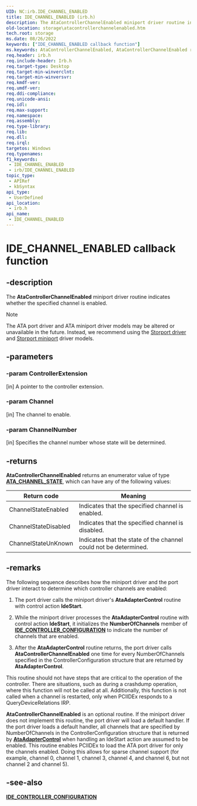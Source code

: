 ```yaml
---
UID: NC:irb.IDE_CHANNEL_ENABLED
title: IDE_CHANNEL_ENABLED (irb.h)
description: The AtaControllerChannelEnabled miniport driver routine indicates whether the specified channel is enabled.Note  The ATA port driver and ATA miniport driver models may be altered or unavailable in the future.
old-location: storage\atacontrollerchannelenabled.htm
tech.root: storage
ms.date: 08/26/2022
keywords: ["IDE_CHANNEL_ENABLED callback function"]
ms.keywords: AtaControllerChannelEnabled, AtaControllerChannelEnabled routine [Storage Devices], IDE_CHANNEL_ENABLED, atartns_4beac2ec-b776-4af2-9acc-b236e0adc364.xml, irb/AtaControllerChannelEnabled, storage.atacontrollerchannelenabled
req.header: irb.h
req.include-header: Irb.h
req.target-type: Desktop
req.target-min-winverclnt: 
req.target-min-winversvr: 
req.kmdf-ver: 
req.umdf-ver: 
req.ddi-compliance: 
req.unicode-ansi: 
req.idl: 
req.max-support: 
req.namespace: 
req.assembly: 
req.type-library: 
req.lib: 
req.dll: 
req.irql: 
targetos: Windows
req.typenames: 
f1_keywords:
 - IDE_CHANNEL_ENABLED
 - irb/IDE_CHANNEL_ENABLED
topic_type:
 - APIRef
 - kbSyntax
api_type:
 - UserDefined
api_location:
 - irb.h
api_name:
 - IDE_CHANNEL_ENABLED
---
```


# IDE_CHANNEL_ENABLED callback function

## -description

The **AtaControllerChannelEnabled** miniport driver routine indicates whether the specified channel is enabled.

> [!NOTE]
> The ATA port driver and ATA miniport driver models may be altered or unavailable in the future. Instead, we recommend using the [Storport driver](/windows-hardware/drivers/storage/storport-driver) and [Storport miniport](/windows-hardware/drivers/storage/storport-miniport-drivers) driver models.

## -parameters

### -param ControllerExtension

[in] A pointer to the controller extension.

### -param Channel

[in] The channel to enable.

### -param ChannelNumber

[in] Specifies the channel number whose state will be determined.

## -returns

**AtaControllerChannelEnabled** returns an enumerator value of type [**ATA_CHANNEL_STATE**](ne-irb-ata_channel_state.md), which can have any of the following values:

| Return code | Meaning |
| ----------- | ------- |
| ChannelStateEnabled  | Indicates that the specified channel is enabled. |
| ChannelStateDisabled | Indicates that the specified channel is disabled. |
| ChannelStateUnKnown  | Indicates that the state of the channel could not be determined.|

## -remarks

The following sequence describes how the miniport driver and the port driver interact to determine which controller channels are enabled:

1. The port driver calls the miniport driver's **AtaAdapterControl** routine with control action **IdeStart**.

2. While the miniport driver processes the **AtaAdapterControl** routine with control action **IdeStart**, it initializes the **NumberOfChannels** member of [**IDE_CONTROLLER_CONFIGURATION**](ns-irb-_ide_controller_configuration.md) to indicate the number of channels that are enabled.

3. After the **AtaAdapterControl** routine returns, the port driver calls **AtaControllerChannelEnabled** one time for every NumberOfChannels specified in the ControllerConfiguration structure that are returned by **AtaAdapterControl**.

This routine should not have steps that are critical to the operation of the controller. There are situations, such as during a crashdump operation, where this function will not be called at all.  Additionally, this function is not called when a channel is restarted, only when PCIIDEx responds to a QueryDeviceRelations IRP.

**AtaControllerChannelEnabled** is an optional routine. If the miniport driver does not implement this routine, the port driver will load a default handler. If the port driver loads a default handler, all channels that are specified by NumberOfChannels in the ControllerConfiguration structure that is returned by [**AtaAdapterControl**](nc-irb-ide_adapter_control.md) when handling an IdeStart action are assumed to be enabled. This routine enables PCIIDEx to load the ATA port driver for only the channels enabled. Doing this allows for sparse channel support (for example, channel 0, channel 1, channel 3, channel 4, and channel 6, but not channel 2 and channel 5).

## -see-also

[**IDE_CONTROLLER_CONFIGURATION**](ns-irb-_ide_controller_configuration.md)
